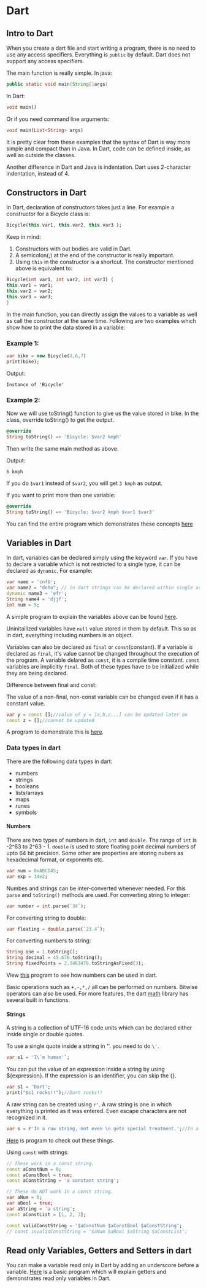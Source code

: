 # Dart

## Intro to Dart

When you create a dart file and start writing a program, there is no need to use any access specifiers. Everything is `public` by default. Dart does not support any access specifiers.

The main function is really simple.
In java:

```java
public static void main(String[]args)
```

In Dart:

```dart
void main()
```

Or if you need command line arguments:

```dart
void main(List<String> args)
```

It is pretty clear from these examples that the syntax of Dart is way more simple and compact than in Java.
In Dart, code can be defined inside, as well as outside the classes.

Another difference in Dart and Java is indentation. Dart uses 2-character indentation, instead of 4.

## Constructors in Dart

In Dart, declaration of constructors takes just a line. For example a constructor for a Bicycle class is:

```dart
Bicycle(this.var1, this.var2, this.var3 );
```

Keep in mind:
1) Constructors with out bodies are valid in Dart.
2) A semicolon(;) at the end of the constructor is really important.
3) Using `this` in the constructor is a shortcut. The constructor mentioned above is equivalent to:

```dart
Bicycle(int var1, int var2, int var3) {
this.var1 = var1;
this.var2 = var2;
this.var3 = var3;
}
```

In the main function, you can directly assign the values to a variable as well as call the constructor at the same time. Following are two examples which show how to print the data stored in a variable:

### Example 1:

```dart
var bike = new Bicycle(3,6,7)
print(bike);
```

Output:

`Instance of 'Bicycle'`

### Example 2:

Now we will use toString() function to give us the value stored in bike.
In the class, override toString() to get the output.

```dart
@override
String toString() => 'Bicycle: $var2 kmph'
```

Then write the same main method as above.

Output:

`6 kmph`

If you do `$var1` instead of `$var2`, you will get `3 kmph` as output.

If you want to print more than one variable:

```dart
@override
String toString() => 'Bicycle: $var2 kmph $var1 $var3'
```
You can find the entire program which demonstrates these concepts [here](https://github.com/yashk2000/Dart/blob/master/Bicycle.dart)

## Variables in Dart

In dart, variables can be declared simply using the keyword `var`. If you have to declare a variable which is not restricted to a single type, it can be declared as `dynamic`. For example:

```dart
var name = 'cnfb';
var name2 = "doho"; // in dart strings can be declared within single as well as double quotes.
dynamic name3 = 'efr';
String name4 = 'djjf';
int num = 5;
```

A simple program to explain the variables above can be found [here](https://github.com/yashk2000/Dart/blob/master/variables.dart).

Uninitailized variables have `null` value stored in them by default. This so as in dart, everything including numbers is an object.

Variables can also be declared as `final` or `const`(constant). If a variable is declared as `final`, it's value cannot be changed throughout the execution of the program. A variable delared as `const`, it is a compile time constant. `const` variables are implicitly `final`. Both of these types have to be initialized while they are being declared.

Difference between final and const:

The value of a non-final, non-const variable can be changed even if it has a constant value.
```dart
var y = const [];//value of y = [a,b,c...] can be updated later on
const z = [];//cannot be updated
```

A program to demonstrate this is [here](https://github.com/yashk2000/Dart/blob/master/variables2.dart).


### Data types in dart

There are the following data types in dart:
- numbers
- strings
- booleans
- lists/arrays
- maps
- runes
- symbols

#### Numbers
There are two types of numbers in dart, `int` and `double`.
The range of `int` is -2^63 to 2^63 - 1. `double` is used to store floating point decimal numbers of upto 64 bit precision.
Some other are properties are storing nubers as hexadecimal format, or exponents etc.
```dart
var num = 0xABCD45;
var exp = 34e2;
```
Numbes and strings can be inter-converted whenever needed. For this `parse` and `toString()` methods are used.
For converting string to integer:
```dart
var number = int.parse(`34`);
```

For converting string to double:
```dart
var floating = double.parse(`23.4`);
```

For converting numbers to string:
```dart
String one = 1.toString();
String decimal = 45.676.toString();
String fixedPoints = 2.3463476.toStringAsFixed(3);
```
View [this](https://github.com/yashk2000/Dart/blob/master/numbers.dart) program to see how numbers can be used in dart.

Basic operations such as `+,-,*,/` all can be performed on numbers. Bitwise operators can also be used. For more features, the dart [math](https://api.dartlang.org/stable/2.1.1/dart-math/dart-math-library.html) library has several built in functions.

#### Strings

A string is a collection of UTF-16 code units which can be declared either inside single or double quotes.

To use a single quote inside a sttring in ''. you need to do `\'`.

```dart
var s1 = 'I\`m human'`;
```

You can put the value of an expression inside a string by using ${expression}. If the expression is an identifier, you can skip the {}.
```dart
var s1 = 'Dart';
print("$s1 rocks!!");//Dart rocks!!
```
A raw string can be created using `r'`. A raw string is one in which everything is printed as it was entered. Even escape characters are not recognized in it.
```dart
var s = r'In a raw string, not even \n gets special treatment.';//In a raw string, not even \n gets special treatment.
```

[Here](https://github.com/yashk2000/Dart/blob/master/strings1.dart) is program to check out these things.

Using `const` with strings:

```dart
// These work in a const string.
const aConstNum = 0;
const aConstBool = true;
const aConstString = 'a constant string';

// These do NOT work in a const string.
var aNum = 0;
var aBool = true;
var aString = 'a string';
const aConstList = [1, 2, 3];

const validConstString = '$aConstNum $aConstBool $aConstString';
// const invalidConstString = '$aNum $aBool $aString $aConstList';
```

## Read only Variables, Getters and Setters in dart

You can make a variable read only in Dart by adding an underscore before a variable.
[Here](https://github.com/yashk2000/Dart/blob/master/Bicycle2.dart) is a basic program which will explain getters and demonstrates read only variables in Dart.
